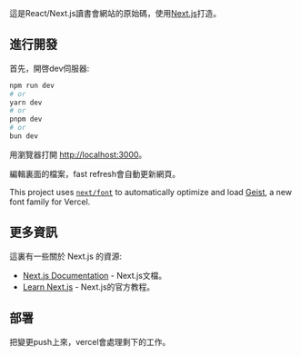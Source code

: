 這是React/Next.js讀書會網站的原始碼，使用[Next.js](https://nextjs.org)打造。

## 進行開發
首先，開啓dev伺服器:
```bash
npm run dev
# or
yarn dev
# or
pnpm dev
# or
bun dev
```

用瀏覽器打開 [http://localhost:3000](http://localhost:3000)。

編輯裏面的檔案，fast refresh會自動更新網頁。

This project uses [`next/font`](https://nextjs.org/docs/app/building-your-application/optimizing/fonts) to automatically optimize and load [Geist](https://vercel.com/font), a new font family for Vercel.

## 更多資訊
這裏有一些關於 Next.js 的資源:

- [Next.js Documentation](https://nextjs.org/docs) - Next.js文檔。
- [Learn Next.js](https://nextjs.org/learn) - Next.js的官方教程。

## 部署
把變更push上來，vercel會處理剩下的工作。
